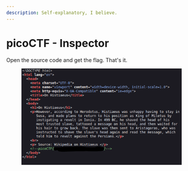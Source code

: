 ```yaml
---
description: Self-explanatory, I believe.
---
```


# picoCTF - Inspector

Open the source code and get the flag. That's it.

<figure><img src="../../.gitbook/assets/image (27).png" alt=""><figcaption></figcaption></figure>
